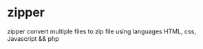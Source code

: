 # zipper
zipper convert multiple files to zip file using languages HTML, css, Javascript &amp;&amp; php
